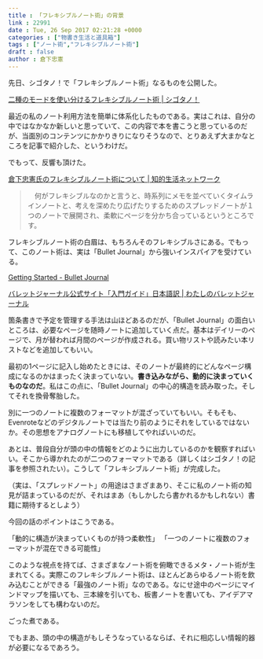 ```yaml
---
title : 「フレキシブルノート術」の背景
link : 22991
date : Tue, 26 Sep 2017 02:21:28 +0000
categories : ["物書き生活と道具箱"]
tags : ["ノート術","フレキシブルノート術"]
draft : false
author : 倉下忠憲
---
```


先日、シゴタノ！で「フレキシブルノート術」なるものを公開した。

<a href="https://cyblog.jp/29224">二種のモードを使い分けるフレキシブルノート術 | シゴタノ！</a>

最近の私のノート利用方法を簡単に体系化したものである。実はこれは、自分の中ではなかなか新しいと思っていて、この内容で本を書こうと思っているのだが、当面別のコンテンツにかかりきりになりそうなので、とりあえず大まかなところを記事で紹介した、というわけだ。

でもって、反響も頂けた。

<a href="http://lala.idea4u.net/archives/108441388?utm_source=feedly&amp;utm_medium=rss&amp;utm_campaign=%25e5%2580%2589%25e4%25b8%258b%25e5%25bf%25a0%25e6%2586%25b2%25e6%25b0%258f%25e3%2581%25ae%25e3%2583%2595%25e3%2583%25ac%25e3%2582%25ad%25e3%2582%25b7%25e3%2583%2596%25e3%2583%25ab%25e3%2583%258e%25e3%2583%25bc%25e3%2583%2588%25e8%25a1%2593%25e3%2581%25ab%25e3%2581%25a4%25e3%2581%2584%25e3%2581%25a6">倉下忠憲氏のフレキシブルノート術について | 知的生活ネットワーク</a>

<blockquote>
　何がフレキシブルなのかと言うと、時系列にメモを並べていくタイムラインノートと、考えを深めたり広げたりするためのスプレッドノートが１つのノートで展開され、柔軟にページを分かち合っているというところです。
</blockquote>

フレキシブルノート術の白眉は、もちろんそのフレキシブルさにある。でもって、このノート術は、実は「Bullet Journal」から強いインスパイアを受けている。

<a href="http://bulletjournal.com/get-started/">Getting Started - Bullet Journal</a>

<a href="http://bujo-seikatsu.com/2017/07/28/getting-started/">バレットジャーナル公式サイト「入門ガイド」日本語訳 | わたしのバレットジャーナル</a>

箇条書きで予定を管理する手法は山ほどあるのだが、「Bullet Journal」の面白いところは、必要なページを随時ノートに追加していく点だ。基本はデイリーのページで、月が替われば月間のページが作成される。買い物リストや読みたい本リストなどを追加してもいい。

最初の1ページに記入し始めたときには、そのノートが最終的にどんなページ構成になるのかはまったく決まっていない。<strong>書き込みながら、動的に決まっていくものなのだ</strong>。私はこの点に、「Bullet Journal」の中心的構造を読み取った。そしてそれを換骨奪胎した。

別に一つのノートに複数のフォーマットが混ざっていてもいい。そもそも、Evenroteなどのデジタルノートでは当たり前のようにそれをしているではないか。その思想をアナログノートにも移植してやればいいのだ。

あとは、普段自分が頭の中の情報をどのように出力しているのかを観察すればいい。そこから導かれたのが二つのフォーマットである（詳しくはシゴタノ！の記事を参照されたい）。こうして「フレキシブルノート術」が完成した。

（実は、「スプレッドノート」の用途はさまざまあり、そこに私のノート術の知見が詰まっているのだが、それはまあ（もしかしたら書かれるかもしれない）書籍に期待するとしよう）

今回の話のポイントはこうである。

「動的に構造が決まっていくものが持つ柔軟性」
「一つのノートに複数のフォーマットが混在できる可能性」

このような視点を持てば、さまざまなノート術を俯瞰できるメタ・ノート術が生まれてくる。実際このフレキシブルノート術は、ほとんどあらゆるノート術を飲み込むことができる「最強のノート術」なのである。なにせ途中のページにマインドマップを描いても、三本線を引いても、板書ノートを書いても、アイデアマラソンをしても構わないのだ。

ごった煮である。

でもまあ、頭の中の構造がもしそうなっているならば、それに相応しい情報的器が必要になるであろう。
